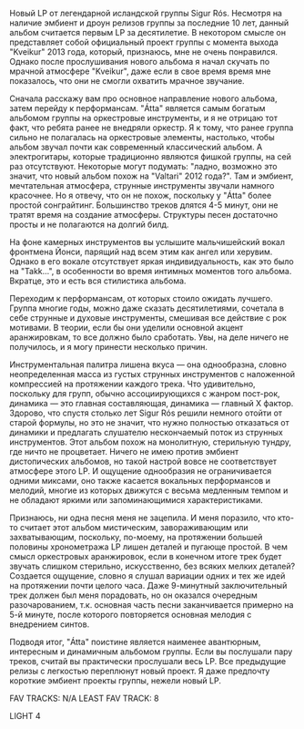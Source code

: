 Новый LP от легендарной исландской группы Sigur Rós. Несмотря на наличие эмбиент и дроун релизов группы за последние 10 лет, данный альбом считается первым LP за десятилетие. В некотором смысле он представляет собой официальный проект группы с момента выхода "Kveikur" 2013 года, который, признаюсь, мне не очень понравился. Однако после прослушивания нового альбома я начал скучать по мрачной атмосфере "Kveikur", даже если в свое время время мне показалось, что они не смогли охватить мрачное звучание.

Сначала расскажу вам про основное направление нового альбома, затем перейду к перформансам. "Átta" является самым богатым альбомом группы на оркестровые инструменты, и я не отрицаю тот факт, что ребята ранее не внедряли оркестр. Я к тому, что ранее группа сильно не полагалась на оркестровые элементы, настолько, чтобы альбом звучал почти как современный классический альбом. А электрогитары, которые традиционно являются фишкой группы, на сей раз отсутствуют. Некоторые могут подумать: "ладно, возможно это значит, что новый альбом похож на "Valtari" 2012 года?". Там и эмбиент, мечтательная атмосфера, струнные инструменты звучали намного красочнее. Но я отвечу, что он не похож, поскольку у "Átta" более простой сонграйтинг. Большинство треков длятся 4-5 минут, они не тратят время на создание атмосферы. Структуры песен достаточно просты и не полагаются на долгий билд.

На фоне камерных инструментов вы услышите мальчишейский вокал фронтмена Йонси, парящий над всем этим как ангел или херувим. Однако в его вокале отсутствует яркая индивидуальность, как это было на "Takk...", в особенности во время интимных моментов того альбома. Вкратце, это и есть вся стилистика альбома.

Переходим к перформансам, от которых стоило ожидать лучшего. Группа многие годы, можно даже сказать десятилетиями, сочетала в себе струнные и духовые инструменты, смешивая все действие с рок мотивами. В теории, если бы они уделили основной акцент аранжировкам, то все должно было сработать. Увы, на деле ничего не получилось, и я могу принести несколько причин.

Инструментальная палитра лишена вкуса — она однообразна, словно неопределенная масса из густых струнных инструментов с наложенной компрессией на протяжении каждого трека. Что удивительно, поскольку для групп, обычно ассоциирующихся с жанром пост-рок, динамика — это главная составляющая, динамика — главный Х фактор. Здорово, что спустя столько лет Sigur Rós решили немного отойти от старой формулы, но это не значит, что нужно полностью отказаться от динамики и предлагать слушателю нескончаемый поток из струнных инструментов. Этот альбом похож на монолитную, стерильную тундру, где ничто не процветает. Ничего не имею против эмбиент дистопических альбомов, но такой настрой вовсе не соответствует атмосфере этого LP. И ощущение однообразия не ограничивается одними миксами, оно также касается вокальных перформансов и мелодий, многие из которых движутся с весьма медленным темпом и не обладают яркими или запоминающимися характеристиками.

Признаюсь, ни одна песня меня не зацепила. И меня поразило, что кто-то считает этот альбом мистическим, завораживающим или захватывающим, поскольку, по-моему, на протяжении большей половины хронометража LP лишен деталей и пугающе простой. В чем смысл оркестровых аранжировок, если в конечном итоге трек будет звучать слишком стерильно, искусственно, без всяких мелких деталей? Создается ощущение, словно я слушал вариации одних и тех же идей на протяжении почти целого часа. Даже 9-минутный заключительный трек должен был меня порадовать, но он оказался очередным разочарованием, т.к. основная часть песни заканчивается примерно на 5-й минуте, после которого повторяется основная мелодия с внедрением синтов.

Подводя итог, "Átta" поистине является наименее авантюрным, интересным и динамичным альбомом группы. Если вы послушали пару треков, считай вы практически прослушали весь LP. Все предыдущие релизы с легкостью переплюнут новый проект. Я даже предпочту короткие эмбиент проекты группы, нежели новый LP.

FAV TRACKS: N/A
LEAST FAV TRACK: 8

LIGHT 4
